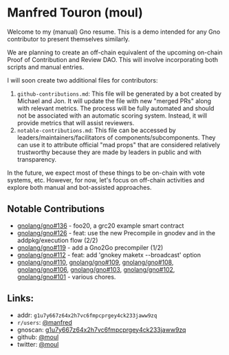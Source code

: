 # Manfred Touron (moul)

Welcome to my (manual) Gno resume. This is a demo intended for any Gno contributor to present themselves similarly.

We are planning to create an off-chain equivalent of the upcoming on-chain Proof of Contribution and Review DAO. This will involve incorporating both scripts and manual entries.

I will soon create two additional files for contributors:
1. `github-contributions.md`: This file will be generated by a bot created by Michael and Jon. It will update the file with new "merged PRs" along with relevant metrics. The process will be fully automated and should not be associated with an automatic scoring system. Instead, it will provide metrics that will assist reviewers.
2. `notable-contributions.md`: This file can be accessed by leaders/maintainers/facilitators of components/subcomponents. They can use it to attribute official "mad props" that are considered relatively trustworthy because they are made by leaders in public and with transparency.

In the future, we expect most of these things to be on-chain with vote systems, etc. However, for now, let's focus on off-chain activities and explore both manual and bot-assisted approaches.

## Notable Contributions
- [gnolang/gno#136](https://github.com/gnolang/gno/pull/136) - foo20, a grc20 example smart contract
- [gnolang/gno#126](https://github.com/gnolang/gno/pull/126) - feat: use the new Precompile in gnodev and in the addpkg/execution flow (2/2)
- [gnolang/gno#119](https://github.com/gnolang/gno/pull/119) - add a Gno2Go precompiler (1/2)
- [gnolang/gno#112](https://github.com/gnolang/gno/pull/112) - feat: add 'gnokey maketx --broadcast' option
- [gnolang/gno#110](https://github.com/gnolang/gno/pull/110), [gnolang/gno#109](https://github.com/gnolang/gno/pull/109), [gnolang/gno#108](https://github.com/gnolang/gno/pull/108), [gnolang/gno#106](https://github.com/gnolang/gno/pull/106), [gnolang/gno#103](https://github.com/gnolang/gno/pull/103), [gnolang/gno#102](https://github.com/gnolang/gno/pull/102), [gnolang/gno#101](https://github.com/gnolang/gno/pull/101) - various chores.
## Links:
- addr: `g1u7y667z64x2h7vc6fmpcprgey4ck233jaww9zq`
- `r/users`: [@manfred](https://gno.land/r/users:manfred)
- gnoscan: [g1u7y667z64x2h7vc6fmpcprgey4ck233jaww9zq](https://gnoscan.io/accounts/g1u7y667z64x2h7vc6fmpcprgey4ck233jaww9zq)
- github: [@moul](https://github.com/moul)
- twitter: [@moul](https://x.com/moul)
